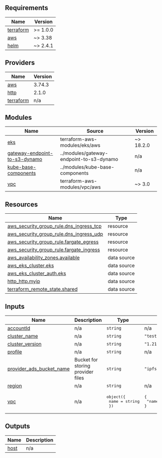 <!-- BEGIN_TF_DOCS -->
## Requirements

| Name | Version |
|------|---------|
| <a name="requirement_terraform"></a> [terraform](#requirement\_terraform) | >= 1.0.0 |
| <a name="requirement_aws"></a> [aws](#requirement\_aws) | ~> 3.38 |
| <a name="requirement_helm"></a> [helm](#requirement\_helm) | ~> 2.4.1 |

## Providers

| Name | Version |
|------|---------|
| <a name="provider_aws"></a> [aws](#provider\_aws) | 3.74.3 |
| <a name="provider_http"></a> [http](#provider\_http) | 2.1.0 |
| <a name="provider_terraform"></a> [terraform](#provider\_terraform) | n/a |

## Modules

| Name | Source | Version |
|------|--------|---------|
| <a name="module_eks"></a> [eks](#module\_eks) | terraform-aws-modules/eks/aws | ~> 18.2.0 |
| <a name="module_gateway-endpoint-to-s3-dynamo"></a> [gateway-endpoint-to-s3-dynamo](#module\_gateway-endpoint-to-s3-dynamo) | ../modules/gateway-endpoint-to-s3-dynamo | n/a |
| <a name="module_kube-base-components"></a> [kube-base-components](#module\_kube-base-components) | ../modules/kube-base-components | n/a |
| <a name="module_vpc"></a> [vpc](#module\_vpc) | terraform-aws-modules/vpc/aws | ~> 3.0 |

## Resources

| Name | Type |
|------|------|
| [aws_security_group_rule.dns_ingress_tcp](https://registry.terraform.io/providers/hashicorp/aws/latest/docs/resources/security_group_rule) | resource |
| [aws_security_group_rule.dns_ingress_udp](https://registry.terraform.io/providers/hashicorp/aws/latest/docs/resources/security_group_rule) | resource |
| [aws_security_group_rule.fargate_egress](https://registry.terraform.io/providers/hashicorp/aws/latest/docs/resources/security_group_rule) | resource |
| [aws_security_group_rule.fargate_ingress](https://registry.terraform.io/providers/hashicorp/aws/latest/docs/resources/security_group_rule) | resource |
| [aws_availability_zones.available](https://registry.terraform.io/providers/hashicorp/aws/latest/docs/data-sources/availability_zones) | data source |
| [aws_eks_cluster.eks](https://registry.terraform.io/providers/hashicorp/aws/latest/docs/data-sources/eks_cluster) | data source |
| [aws_eks_cluster_auth.eks](https://registry.terraform.io/providers/hashicorp/aws/latest/docs/data-sources/eks_cluster_auth) | data source |
| [http_http.myip](https://registry.terraform.io/providers/hashicorp/http/latest/docs/data-sources/http) | data source |
| [terraform_remote_state.shared](https://registry.terraform.io/providers/hashicorp/terraform/latest/docs/data-sources/remote_state) | data source |

## Inputs

| Name | Description | Type | Default | Required |
|------|-------------|------|---------|:--------:|
| <a name="input_accountId"></a> [accountId](#input\_accountId) | n/a | `string` | n/a | yes |
| <a name="input_cluster_name"></a> [cluster\_name](#input\_cluster\_name) | n/a | `string` | `"test-ipfs-peer-subsys"` | no |
| <a name="input_cluster_version"></a> [cluster\_version](#input\_cluster\_version) | n/a | `string` | `"1.21"` | no |
| <a name="input_profile"></a> [profile](#input\_profile) | n/a | `string` | n/a | yes |
| <a name="input_provider_ads_bucket_name"></a> [provider\_ads\_bucket\_name](#input\_provider\_ads\_bucket\_name) | Bucket for storing provider files | `string` | `"ipfs-provider-ads"` | no |
| <a name="input_region"></a> [region](#input\_region) | n/a | `string` | n/a | yes |
| <a name="input_vpc"></a> [vpc](#input\_vpc) | n/a | <pre>object({<br>    name = string<br>  })</pre> | <pre>{<br>  "name": "test-ipfs-peer-subsys"<br>}</pre> | no |

## Outputs

| Name | Description |
|------|-------------|
| <a name="output_host"></a> [host](#output\_host) | n/a |
<!-- END_TF_DOCS -->